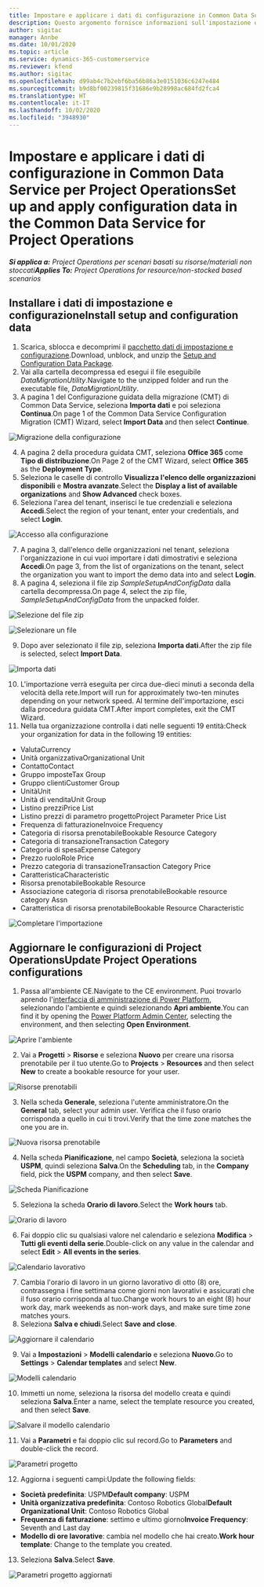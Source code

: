 ```yaml
---
title: Impostare e applicare i dati di configurazione in Common Data Service per Project Operations
description: Questo argomento fornisce informazioni sull'impostazione e l'applicazione dei dati di configurazione in Project Operations.
author: sigitac
manager: Annbe
ms.date: 10/01/2020
ms.topic: article
ms.service: dynamics-365-customerservice
ms.reviewer: kfend
ms.author: sigitac
ms.openlocfilehash: d99ab4c7b2ebf6ba56b86a3e0151036c6247e484
ms.sourcegitcommit: b9d8bf00239815f31686e9b28998ac684fd2fca4
ms.translationtype: HT
ms.contentlocale: it-IT
ms.lasthandoff: 10/02/2020
ms.locfileid: "3948930"
---
```

# <a name="set-up-and-apply-configuration-data-in-the-common-data-service-for-project-operations"></a><span data-ttu-id="4a7d6-103">Impostare e applicare i dati di configurazione in Common Data Service per Project Operations</span><span class="sxs-lookup"><span data-stu-id="4a7d6-103">Set up and apply configuration data in the Common Data Service for Project Operations</span></span>

<span data-ttu-id="4a7d6-104">_**Si applica a:** Project Operations per scenari basati su risorse/materiali non stoccati_</span><span class="sxs-lookup"><span data-stu-id="4a7d6-104">_**Applies To:** Project Operations for resource/non-stocked based scenarios_</span></span>

## <a name="install-setup-and-configuration-data"></a><span data-ttu-id="4a7d6-105">Installare i dati di impostazione e configurazione</span><span class="sxs-lookup"><span data-stu-id="4a7d6-105">Install setup and configuration data</span></span>

1. <span data-ttu-id="4a7d6-106">Scarica, sblocca e decomprimi il [pacchetto dati di impostazione e configurazione](https://download.microsoft.com/download/1/3/4/1349369c-6209-42b7-b3b4-5be0e67cacd8/ProjOpsSampleSetupData-%20Integrated%20UR1.zip).</span><span class="sxs-lookup"><span data-stu-id="4a7d6-106">Download, unblock, and unzip the [Setup and Configuration Data Package](https://download.microsoft.com/download/1/3/4/1349369c-6209-42b7-b3b4-5be0e67cacd8/ProjOpsSampleSetupData-%20Integrated%20UR1.zip).</span></span>
2. <span data-ttu-id="4a7d6-107">Vai alla cartella decompressa ed esegui il file eseguibile *DataMigrationUtility*.</span><span class="sxs-lookup"><span data-stu-id="4a7d6-107">Navigate to the unzipped folder and run the executable file, *DataMigrationUtility*.</span></span>
3. <span data-ttu-id="4a7d6-108">A pagina 1 del Configurazione guidata della migrazione (CMT) di Common Data Service, seleziona **Importa dati** e poi seleziona **Continua**.</span><span class="sxs-lookup"><span data-stu-id="4a7d6-108">On page 1 of the Common Data Service Configuration Migration (CMT) Wizard, select **Import Data** and then select **Continue**.</span></span>

![Migrazione della configurazione](./media/1ConfigurationMigration.png)

4. <span data-ttu-id="4a7d6-110">A pagina 2 della procedura guidata CMT, seleziona **Office 365** come **Tipo di distribuzione**.</span><span class="sxs-lookup"><span data-stu-id="4a7d6-110">On Page 2 of the CMT Wizard, select **Office 365** as the **Deployment Type**.</span></span>
5. <span data-ttu-id="4a7d6-111">Seleziona le caselle di controllo **Visualizza l'elenco delle organizzazioni disponibili** e **Mostra avanzate**.</span><span class="sxs-lookup"><span data-stu-id="4a7d6-111">Select the **Display a list of available organizations** and **Show Advanced** check boxes.</span></span>
6. <span data-ttu-id="4a7d6-112">Seleziona l'area del tenant, inserisci le tue credenziali e seleziona **Accedi**.</span><span class="sxs-lookup"><span data-stu-id="4a7d6-112">Select the region of your tenant, enter your credentials, and select **Login**.</span></span>

![Accesso alla configurazione](./media/2ConfigurationSignin.png)

7. <span data-ttu-id="4a7d6-114">A pagina 3, dall'elenco delle organizzazioni nel tenant, seleziona l'organizzazione in cui vuoi importare i dati dimostrativi e seleziona **Accedi**.</span><span class="sxs-lookup"><span data-stu-id="4a7d6-114">On page 3, from the list of organizations on the tenant, select the organization you want to import the demo data into and select **Login**.</span></span>
8. <span data-ttu-id="4a7d6-115">A pagina 4, seleziona il file zip *SampleSetupAndConfigData* dalla cartella decompressa.</span><span class="sxs-lookup"><span data-stu-id="4a7d6-115">On page 4, select the zip file, *SampleSetupAndConfigData* from the unpacked folder.</span></span>

![Selezione del file zip](./media/3ZipFile.png)

![Selezionare un file](./media/4SelectAFile.png)

9. <span data-ttu-id="4a7d6-118">Dopo aver selezionato il file zip, seleziona **Importa dati**.</span><span class="sxs-lookup"><span data-stu-id="4a7d6-118">After the zip file is selected, select **Import Data**.</span></span>

![Importa dati](./media/5ImportData.png)

10. <span data-ttu-id="4a7d6-120">L'importazione verrà eseguita per circa due-dieci minuti a seconda della velocità della rete.</span><span class="sxs-lookup"><span data-stu-id="4a7d6-120">Import will run for approximately two-ten minutes depending on your network speed.</span></span> <span data-ttu-id="4a7d6-121">Al termine dell'importazione, esci dalla procedura guidata CMT.</span><span class="sxs-lookup"><span data-stu-id="4a7d6-121">After import completes, exit the CMT Wizard.</span></span> 
11. <span data-ttu-id="4a7d6-122">Nella tua organizzazione controlla i dati nelle seguenti 19 entità:</span><span class="sxs-lookup"><span data-stu-id="4a7d6-122">Check your organization for data in the following 19 entities:</span></span>

  - <span data-ttu-id="4a7d6-123">Valuta</span><span class="sxs-lookup"><span data-stu-id="4a7d6-123">Currency</span></span>
  - <span data-ttu-id="4a7d6-124">Unità organizzativa</span><span class="sxs-lookup"><span data-stu-id="4a7d6-124">Organizational Unit</span></span>
  - <span data-ttu-id="4a7d6-125">Contatto</span><span class="sxs-lookup"><span data-stu-id="4a7d6-125">Contact</span></span>
  - <span data-ttu-id="4a7d6-126">Gruppo imposte</span><span class="sxs-lookup"><span data-stu-id="4a7d6-126">Tax Group</span></span>
  - <span data-ttu-id="4a7d6-127">Gruppo clienti</span><span class="sxs-lookup"><span data-stu-id="4a7d6-127">Customer Group</span></span>
  - <span data-ttu-id="4a7d6-128">Unità</span><span class="sxs-lookup"><span data-stu-id="4a7d6-128">Unit</span></span>
  - <span data-ttu-id="4a7d6-129">Unità di vendita</span><span class="sxs-lookup"><span data-stu-id="4a7d6-129">Unit Group</span></span>
  - <span data-ttu-id="4a7d6-130">Listino prezzi</span><span class="sxs-lookup"><span data-stu-id="4a7d6-130">Price List</span></span>
  - <span data-ttu-id="4a7d6-131">Listino prezzi di parametro progetto</span><span class="sxs-lookup"><span data-stu-id="4a7d6-131">Project Parameter Price List</span></span>
  - <span data-ttu-id="4a7d6-132">Frequenza di fatturazione</span><span class="sxs-lookup"><span data-stu-id="4a7d6-132">Invoice Frequency</span></span>
  - <span data-ttu-id="4a7d6-133">Categoria di risorsa prenotabile</span><span class="sxs-lookup"><span data-stu-id="4a7d6-133">Bookable Resource Category</span></span>
  - <span data-ttu-id="4a7d6-134">Categoria di transazione</span><span class="sxs-lookup"><span data-stu-id="4a7d6-134">Transaction Category</span></span>
  - <span data-ttu-id="4a7d6-135">Categoria di spesa</span><span class="sxs-lookup"><span data-stu-id="4a7d6-135">Expense Category</span></span>
  - <span data-ttu-id="4a7d6-136">Prezzo ruolo</span><span class="sxs-lookup"><span data-stu-id="4a7d6-136">Role Price</span></span>
  - <span data-ttu-id="4a7d6-137">Prezzo categoria di transazione</span><span class="sxs-lookup"><span data-stu-id="4a7d6-137">Transaction Category Price</span></span>
  - <span data-ttu-id="4a7d6-138">Caratteristica</span><span class="sxs-lookup"><span data-stu-id="4a7d6-138">Characteristic</span></span>
  - <span data-ttu-id="4a7d6-139">Risorsa prenotabile</span><span class="sxs-lookup"><span data-stu-id="4a7d6-139">Bookable Resource</span></span>
  - <span data-ttu-id="4a7d6-140">Associazione categoria di risorsa prenotabile</span><span class="sxs-lookup"><span data-stu-id="4a7d6-140">Bookable resource category Assn</span></span>
  - <span data-ttu-id="4a7d6-141">Caratteristica di risorsa prenotabile</span><span class="sxs-lookup"><span data-stu-id="4a7d6-141">Bookable Resource Characteristic</span></span>

![Completare l'importazione](./media/6CompleteImport.png)

## <a name="update-project-operations-configurations"></a><span data-ttu-id="4a7d6-143">Aggiornare le configurazioni di Project Operations</span><span class="sxs-lookup"><span data-stu-id="4a7d6-143">Update Project Operations configurations</span></span>

1. <span data-ttu-id="4a7d6-144">Passa all‘ambiente CE.</span><span class="sxs-lookup"><span data-stu-id="4a7d6-144">Navigate to the CE environment.</span></span> <span data-ttu-id="4a7d6-145">Puoi trovarlo aprendo l'[interfaccia di amministrazione di Power Platform](https://admin.powerplatform.microsoft.com/environments), selezionando l'ambiente e quindi selezionando **Apri ambiente**.</span><span class="sxs-lookup"><span data-stu-id="4a7d6-145">You can find it by opening the [Power Platform Admin Center](https://admin.powerplatform.microsoft.com/environments), selecting the environment, and then selecting **Open Environment**.</span></span> 

![Aprire l'ambiente](./media/7OpenEnvironment.png)

2. <span data-ttu-id="4a7d6-147">Vai a **Progetti** > **Risorse** e seleziona **Nuovo** per creare una risorsa prenotabile per il tuo utente.</span><span class="sxs-lookup"><span data-stu-id="4a7d6-147">Go to **Projects** > **Resources** and then select **New** to create a bookable resource for your user.</span></span>

![Risorse prenotabili](./media/8BookableResources.png)

3. <span data-ttu-id="4a7d6-149">Nella scheda **Generale**, seleziona l'utente amministratore.</span><span class="sxs-lookup"><span data-stu-id="4a7d6-149">On the **General** tab, select your admin user.</span></span> <span data-ttu-id="4a7d6-150">Verifica che il fuso orario corrisponda a quello in cui ti trovi.</span><span class="sxs-lookup"><span data-stu-id="4a7d6-150">Verify that the time zone matches the one you are in.</span></span> 

![Nuova risorsa prenotabile](./media/9NewBookableResource.png)

4. <span data-ttu-id="4a7d6-152">Nella scheda **Pianificazione**, nel campo **Società**, seleziona la società **USPM**, quindi seleziona **Salva**.</span><span class="sxs-lookup"><span data-stu-id="4a7d6-152">On the **Scheduling** tab, in the **Company** field, pick the **USPM** company, and then select **Save**.</span></span> 

![Scheda Pianificazione](./media/10SchedulingTab.png)

5. <span data-ttu-id="4a7d6-154">Seleziona la scheda **Orario di lavoro**.</span><span class="sxs-lookup"><span data-stu-id="4a7d6-154">Select the **Work hours** tab.</span></span>  

![Orario di lavoro](./media/11WorkHours.png)

6. <span data-ttu-id="4a7d6-156">Fai doppio clic su qualsiasi valore nel calendario e seleziona **Modifica** > **Tutti gli eventi della serie**.</span><span class="sxs-lookup"><span data-stu-id="4a7d6-156">Double-click on any value in the calendar and select **Edit** > **All events in the series**.</span></span> 

![Calendario lavorativo](./media/12WorkCalendar.png)

7. <span data-ttu-id="4a7d6-158">Cambia l'orario di lavoro in un giorno lavorativo di otto (8) ore, contrassegna i fine settimana come giorni non lavorativi e assicurati che il fuso orario corrisponda al tuo.</span><span class="sxs-lookup"><span data-stu-id="4a7d6-158">Change work hours to an eight (8) hour work day, mark weekends as non-work days, and make sure time zone matches yours.</span></span> 
8. <span data-ttu-id="4a7d6-159">Seleziona **Salva e chiudi**.</span><span class="sxs-lookup"><span data-stu-id="4a7d6-159">Select **Save and close**.</span></span>

![Aggiornare il calendario](./media/13UpdateCalendar.png)

9. <span data-ttu-id="4a7d6-161">Vai a **Impostazioni** > **Modelli calendario** e seleziona **Nuovo**.</span><span class="sxs-lookup"><span data-stu-id="4a7d6-161">Go to **Settings** > **Calendar templates** and select **New**.</span></span>
 
 ![Modelli calendario](./media/14CalendarTemplates.png)
 
 10. <span data-ttu-id="4a7d6-163">Immetti un nome, seleziona la risorsa del modello creata e quindi seleziona **Salva**.</span><span class="sxs-lookup"><span data-stu-id="4a7d6-163">Enter a name, select the template resource you created, and then select **Save**.</span></span> 
 
 ![Salvare il modello calendario](./media/15SaveCalendarTemplate.png)
 
 11. <span data-ttu-id="4a7d6-165">Vai a **Parametri** e fai doppio clic sul record.</span><span class="sxs-lookup"><span data-stu-id="4a7d6-165">Go to **Parameters** and double-click the record.</span></span> 
 
 ![Parametri progetto](./media/16ProjectParameters.png)
 
12. <span data-ttu-id="4a7d6-167">Aggiorna i seguenti campi:</span><span class="sxs-lookup"><span data-stu-id="4a7d6-167">Update the following fields:</span></span>

 - <span data-ttu-id="4a7d6-168">**Società predefinita**: USPM</span><span class="sxs-lookup"><span data-stu-id="4a7d6-168">**Default company**: USPM</span></span>
 - <span data-ttu-id="4a7d6-169">**Unità organizzativa predefinita**: Contoso Robotics Global</span><span class="sxs-lookup"><span data-stu-id="4a7d6-169">**Default Organizational Unit**: Contoso Robotics Global</span></span>
 - <span data-ttu-id="4a7d6-170">**Frequenza di fatturazione**: settimo e ultimo giorno</span><span class="sxs-lookup"><span data-stu-id="4a7d6-170">**Invoice Frequency**: Seventh and Last day</span></span>
 - <span data-ttu-id="4a7d6-171">**Modello di ore lavorative**: cambia nel modello che hai creato.</span><span class="sxs-lookup"><span data-stu-id="4a7d6-171">**Work hour template**: Change to the template you created.</span></span>

13. <span data-ttu-id="4a7d6-172">Seleziona **Salva**.</span><span class="sxs-lookup"><span data-stu-id="4a7d6-172">Select **Save**.</span></span> 

![Parametri progetto aggiornati](./media/17UpdatedProjectParameters.png)
